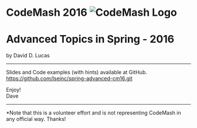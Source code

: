 CodeMash 2016   ![CodeMash Logo](https://doorcomp.blob.core.windows.net/doorcomp/Codemash%20Gearhead%20200.png)
============

# Advanced Topics in Spring - 2016
by David D. Lucas

---

Slides and Code examples (with hints) available at GitHub.
<br/> 
<a href="https://github.com/lseinc/spring-advanced-cm16.git">
https://github.com/lseinc/spring-advanced-cm16.git
</a>

Enjoy!
<br/>
Dave

--- 

*Note that this is a volunteer effort and is not representing CodeMash in any official way. Thanks! 
